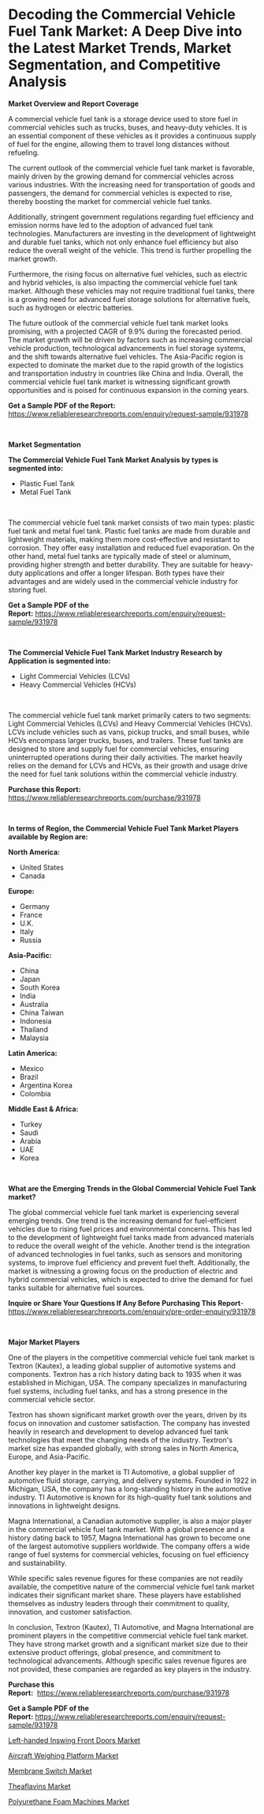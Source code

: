 <p><h1>Decoding the Commercial Vehicle Fuel Tank Market: A Deep Dive into the Latest Market Trends, Market Segmentation, and Competitive Analysis</h1></p><p><strong>Market Overview and Report Coverage</strong></p>
<p><p>A commercial vehicle fuel tank is a storage device used to store fuel in commercial vehicles such as trucks, buses, and heavy-duty vehicles. It is an essential component of these vehicles as it provides a continuous supply of fuel for the engine, allowing them to travel long distances without refueling.</p><p>The current outlook of the commercial vehicle fuel tank market is favorable, mainly driven by the growing demand for commercial vehicles across various industries. With the increasing need for transportation of goods and passengers, the demand for commercial vehicles is expected to rise, thereby boosting the market for commercial vehicle fuel tanks.</p><p>Additionally, stringent government regulations regarding fuel efficiency and emission norms have led to the adoption of advanced fuel tank technologies. Manufacturers are investing in the development of lightweight and durable fuel tanks, which not only enhance fuel efficiency but also reduce the overall weight of the vehicle. This trend is further propelling the market growth.</p><p>Furthermore, the rising focus on alternative fuel vehicles, such as electric and hybrid vehicles, is also impacting the commercial vehicle fuel tank market. Although these vehicles may not require traditional fuel tanks, there is a growing need for advanced fuel storage solutions for alternative fuels, such as hydrogen or electric batteries.</p><p>The future outlook of the commercial vehicle fuel tank market looks promising, with a projected CAGR of 9.9% during the forecasted period. The market growth will be driven by factors such as increasing commercial vehicle production, technological advancements in fuel storage systems, and the shift towards alternative fuel vehicles. The Asia-Pacific region is expected to dominate the market due to the rapid growth of the logistics and transportation industry in countries like China and India. Overall, the commercial vehicle fuel tank market is witnessing significant growth opportunities and is poised for continuous expansion in the coming years.</p></p>
<p><strong>Get a Sample PDF of the Report:</strong> <a href="https://www.reliableresearchreports.com/enquiry/request-sample/931978">https://www.reliableresearchreports.com/enquiry/request-sample/931978</a></p>
<p>&nbsp;</p>
<p><strong>Market Segmentation</strong></p>
<p><strong>The Commercial Vehicle Fuel Tank Market Analysis by types is segmented into:</strong></p>
<p><ul><li>Plastic Fuel Tank</li><li>Metal Fuel Tank</li></ul></p>
<p>&nbsp;</p>
<p><p>The commercial vehicle fuel tank market consists of two main types: plastic fuel tank and metal fuel tank. Plastic fuel tanks are made from durable and lightweight materials, making them more cost-effective and resistant to corrosion. They offer easy installation and reduced fuel evaporation. On the other hand, metal fuel tanks are typically made of steel or aluminum, providing higher strength and better durability. They are suitable for heavy-duty applications and offer a longer lifespan. Both types have their advantages and are widely used in the commercial vehicle industry for storing fuel.</p></p>
<p><strong>Get a Sample PDF of the Report:</strong>&nbsp;<a href="https://www.reliableresearchreports.com/enquiry/request-sample/931978">https://www.reliableresearchreports.com/enquiry/request-sample/931978</a></p>
<p>&nbsp;</p>
<p><strong>The Commercial Vehicle Fuel Tank Market Industry Research by Application is segmented into:</strong></p>
<p><ul><li>Light Commercial Vehicles (LCVs)</li><li>Heavy Commercial Vehicles (HCVs)</li></ul></p>
<p>&nbsp;</p>
<p><p>The commercial vehicle fuel tank market primarily caters to two segments: Light Commercial Vehicles (LCVs) and Heavy Commercial Vehicles (HCVs). LCVs include vehicles such as vans, pickup trucks, and small buses, while HCVs encompass larger trucks, buses, and trailers. These fuel tanks are designed to store and supply fuel for commercial vehicles, ensuring uninterrupted operations during their daily activities. The market heavily relies on the demand for LCVs and HCVs, as their growth and usage drive the need for fuel tank solutions within the commercial vehicle industry.</p></p>
<p><strong>Purchase this Report:</strong>&nbsp; <a href="https://www.reliableresearchreports.com/purchase/931978">https://www.reliableresearchreports.com/purchase/931978</a></p>
<p>&nbsp;</p>
<p><strong>In terms of Region, the Commercial Vehicle Fuel Tank Market Players available by Region are:</strong></p>
<p>
    <p> <strong> North America: </strong>
        <ul>
            <li>United States</li>
            <li>Canada</li>
        </ul>
        </p> 
    <p> <strong> Europe: </strong>
        <ul>
            <li>Germany</li>
            <li>France</li>
            <li>U.K.</li>
            <li>Italy</li>
            <li>Russia</li>
        </ul>
        </p> 
    <p> <strong> Asia-Pacific: </strong>
        <ul>
            <li>China</li>
            <li>Japan</li>
            <li>South Korea</li>
            <li>India</li>
            <li>Australia</li>
            <li>China Taiwan</li>
            <li>Indonesia</li>
            <li>Thailand</li>
            <li>Malaysia</li>
        </ul>
        </p> 
    <p> <strong> Latin America: </strong>
        <ul>
            <li>Mexico</li>
            <li>Brazil</li>
            <li>Argentina Korea</li>
            <li>Colombia</li>
        </ul>
        </p> 
    <p> <strong> Middle East & Africa: </strong>
        <ul>
            <li>Turkey</li>
            <li>Saudi</li>
            <li>Arabia</li>
            <li>UAE</li>
            <li>Korea</li>
        </ul>
    </p>
    </p>
<p>&nbsp;</p>
<p><strong>What are the Emerging Trends in the Global Commercial Vehicle Fuel Tank market?</strong></p>
<p><p>The global commercial vehicle fuel tank market is experiencing several emerging trends. One trend is the increasing demand for fuel-efficient vehicles due to rising fuel prices and environmental concerns. This has led to the development of lightweight fuel tanks made from advanced materials to reduce the overall weight of the vehicle. Another trend is the integration of advanced technologies in fuel tanks, such as sensors and monitoring systems, to improve fuel efficiency and prevent fuel theft. Additionally, the market is witnessing a growing focus on the production of electric and hybrid commercial vehicles, which is expected to drive the demand for fuel tanks suitable for alternative fuel sources.</p></p>
<p><strong>Inquire or Share Your Questions If Any Before Purchasing This Report</strong>- <a href="https://www.reliableresearchreports.com/enquiry/pre-order-enquiry/931978">https://www.reliableresearchreports.com/enquiry/pre-order-enquiry/931978</a></p>
<p>&nbsp;</p>
<p><strong>Major Market Players</strong></p>
<p><p>One of the players in the competitive commercial vehicle fuel tank market is Textron (Kautex), a leading global supplier of automotive systems and components. Textron has a rich history dating back to 1935 when it was established in Michigan, USA. The company specializes in manufacturing fuel systems, including fuel tanks, and has a strong presence in the commercial vehicle sector.</p><p>Textron has shown significant market growth over the years, driven by its focus on innovation and customer satisfaction. The company has invested heavily in research and development to develop advanced fuel tank technologies that meet the changing needs of the industry. Textron's market size has expanded globally, with strong sales in North America, Europe, and Asia-Pacific.</p><p>Another key player in the market is TI Automotive, a global supplier of automotive fluid storage, carrying, and delivery systems. Founded in 1922 in Michigan, USA, the company has a long-standing history in the automotive industry. TI Automotive is known for its high-quality fuel tank solutions and innovations in lightweight designs.</p><p>Magna International, a Canadian automotive supplier, is also a major player in the commercial vehicle fuel tank market. With a global presence and a history dating back to 1957, Magna International has grown to become one of the largest automotive suppliers worldwide. The company offers a wide range of fuel systems for commercial vehicles, focusing on fuel efficiency and sustainability.</p><p>While specific sales revenue figures for these companies are not readily available, the competitive nature of the commercial vehicle fuel tank market indicates their significant market share. These players have established themselves as industry leaders through their commitment to quality, innovation, and customer satisfaction.</p><p>In conclusion, Textron (Kautex), TI Automotive, and Magna International are prominent players in the competitive commercial vehicle fuel tank market. They have strong market growth and a significant market size due to their extensive product offerings, global presence, and commitment to technological advancements. Although specific sales revenue figures are not provided, these companies are regarded as key players in the industry.</p></p>
<p><strong>Purchase this Report:</strong>&nbsp;&nbsp;<a href="https://www.reliableresearchreports.com/purchase/931978">https://www.reliableresearchreports.com/purchase/931978</a></p>
<p></p>
<p><strong>Get a Sample PDF of the Report:</strong>&nbsp;<a href="https://www.reliableresearchreports.com/enquiry/request-sample/931978">https://www.reliableresearchreports.com/enquiry/request-sample/931978</a></p>
<p><p><a href="https://jasicamsspace.quora.com/Left-handed-Inswing-Front-Doors-Market-Insights-Market-Players-and-Forecast-Till-2030">Left-handed Inswing Front Doors Market</a></p><p><a href="https://issuu.com/reportprime-2/docs/aircraft-weighing-platform-market-size-2030.pptx?fr=xKAE9_zU1NQ">Aircraft Weighing Platform Market</a></p><p><a href="https://www.reportprime.com/membrane-switch-r1056">Membrane Switch Market</a></p><p><a href="https://medium.com/@freedayundt/theaflavins-market-size-growth-forecast-2023-2030-d88c1cb1d977">Theaflavins Market</a></p><p><a href="https://medium.com/@josueherzog/polyurethane-foam-machines-market-size-growth-forecast-2023-2030-6786778cd43d">Polyurethane Foam Machines Market</a></p></p>